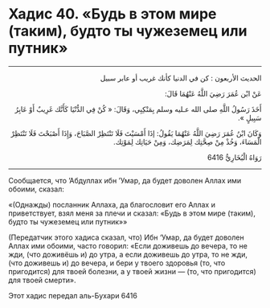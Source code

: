 <h1 class="hadith-header">Хадис 40. «Будь в этом мире (таким), будто ты чужеземец или путник» </h1>

<hr>

<p class="arabic-text" dir="rtl">
الحديث الأربعون :
كن في الدنيا كأنك غريب أو عابر سبيل
</p>

<p class="arabic-text" dir="rtl">
عَنْ ابْن عُمَرَ رَضِيَ اللَّهُ عَنْهُمَا قَالَ: 
</p>

<p class="arabic-text" dir="rtl">
أَخَذَ رَسُولُ اللَّهِ صلى الله عـليه وسلم بِمَنْكِبِي، وَقَالَ: « كُنْ فِي الدُّنْيَا كَأَنَّك غَرِيبٌ أَوْ عَابِرُ سَبِيلٍ ».
</p>

<p class="arabic-text" dir="rtl">
 وَكَانَ ابْنُ عُمَرَ رَضِيَ اللَّهُ عَنْهُمَا يَقُولُ: إذَا أَمْسَيْتَ فَلَا تَنْتَظِرْ الصَّبَاحَ، وَإِذَا أَصْبَحْتَ فَلَا تَنْتَظِرْ الْمَسَاءَ، وَخُذْ مِنْ صِحَّتِك لِمَرَضِك، وَمِنْ حَيَاتِك لِمَوْتِك. 
</p>

<p class="arabic-subtext" dir="rtl">
رَوَاهُ الْبُخَارِيُّ 6416
</p>

<hr>

<p class="russian-text">
Сообщается, что ’Абдуллах ибн ’Умар, да будет доволен Аллах ими обоими, сказал: 
</p>

<p class="russian-text">
«(Однажды) посланник Аллаха, да благословит его Аллах и приветствует, взял меня за плечи и сказал: «Будь в этом мире (таким), будто ты чужеземец или путник»» 
</p>

<p class="russian-text">
(Передатчик этого хадиса сказал, что) Ибн ‘Умар, да будет доволен Аллах ими обоими, часто говорил: «Если доживешь до вечера, то не жди, (что доживёшь и) до утра, а если доживешь до утра, то не жди, (что доживешь и) до вечера, и бери у твоего здоровья (то, что пригодится) для твоей болезни, а у твоей жизни — (то, что пригодится) для твоей смерти».
</p>

<p class="russian-subtext">
Этот хадис передал аль-Бухари 6416
</p>